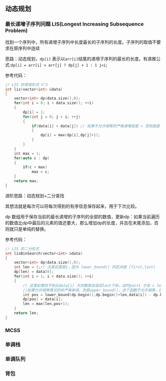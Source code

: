 ## 动态规划

### 最长递增子序列问题 LIS(Longest Increasing Subsequence Problem)
找到一个序列中，所有递增子序列中长度最长的子序列的长度。子序列的取值不要求在原序列中连续

思路：动态规划，`dp[i]` 表示以`arr[i]`结尾的递增子序列的最长的长度。有递推公式:`dp[i] = arr[i] > arr[j] ? dp[j] + 1 : 1 j<i`;

参考代码：
``` cpp
// LIS 的常规形式 n^2
int lis(vector<int> &data)
{
    vector<int> dp(data.size(),0);
    for(int i = 0; i < data.size(); ++i)
    {
        dp[i] = 1;
        for(int j = 0; j < i; ++j)
        {
            if(data[i] > data[j]) // 如果不允许相等的严格递增就是 > 否则就是 >=
            {
                dp[i] = max(dp[i],dp[j]+1);
            }
        }
    }
    int max = 1;
    for(auto c : dp)
    {
        if(c > max)
            max = c;
    }
    return max;
}
```

进阶思路：动态规划+二分查找 

其想法就是每次可以将每次得到的有序信息保存起来，用于下次比较。

dp 数组用于保存当前的最长递增的子序列的全部的数值，更新dp：如果当前遍历的数值比dp中最后的元素的值还要大，那么增加dp的长度，并且在末尾添加，否则就只是单纯的替换。

参考代码：
``` cpp
// LIS 的二分形式
int lisBinSearch(vector<int> &data)
{
    vector<int> dp(data.size(),0);
    int len = 1;// 注意这里是1，因为 lower_bound() 的区间是 [first,last)
    dp[len] = data[0];
    for(int i = 1; i < data.size(); ++i)
    {
        // 这里如果找不到比data[i] 大的数就会返回last下标，这时pos+1 才会 > len，否则都是都会返回小于等于len的值
        //如果允许相等情况的非严格单调，则是upper_bound()，这个函数不允许相等，因此相等时仍然会返回last，把相等的data[i] 加入到末尾
        int pos = lower_bound(dp.begin(),dp.begin()+len,data[i]) - dp.begin();
        dp[pos] = data[i];
        len = max(len,pos+1);
    }
    return len;
}
```

### MCSS

### 单调栈

### 单调队列


### 背包